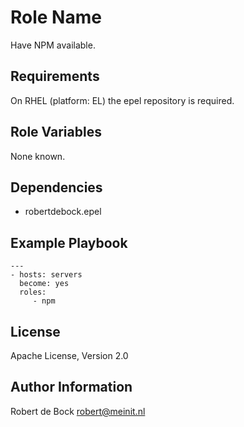 Role Name
=========

Have NPM available.

Requirements
------------

On RHEL (platform: EL) the epel repository is required.

Role Variables
--------------

None known.

Dependencies
------------

- robertdebock.epel

Example Playbook
----------------

```
---
- hosts: servers
  become: yes
  roles:
     - npm
```

License
-------

Apache License, Version 2.0

Author Information
------------------

Robert de Bock <robert@meinit.nl>
